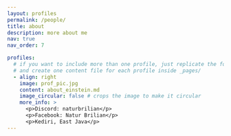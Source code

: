 ```yaml
---
layout: profiles
permalink: /people/
title: about
description: more about me
nav: true
nav_order: 7

profiles:
  # if you want to include more than one profile, just replicate the following block
  # and create one content file for each profile inside _pages/
  - align: right
    image: prof_pic.jpg
    content: about_einstein.md
    image_circular: false # crops the image to make it circular
    more_info: >
      <p>Discord: naturbrilian</p>
      <p>Facebook: Natur Brilian</p>
      <p>Kediri, East Java</p>
---
```

